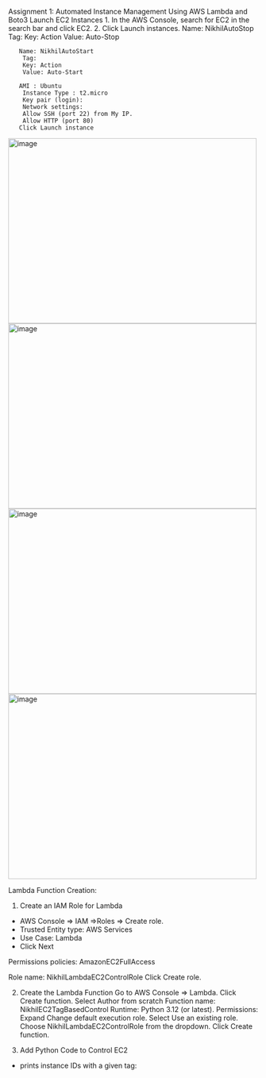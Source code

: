 Assignment 1: Automated Instance Management Using AWS Lambda and Boto3
Launch EC2 Instances
	1. In the AWS Console, search for EC2 in the search bar and click EC2.
	2. Click Launch instances.
		Name: NikhilAutoStop
		Tag:
		Key: Action
		Value: Auto-Stop

       Name: NikhilAutoStart
		Tag:
		Key: Action
		Value: Auto-Start
       
       AMI : Ubuntu
		Instance Type : t2.micro
		Key pair (login):
		Network settings:
		Allow SSH (port 22) from My IP.
		Allow HTTP (port 80) 
       Click Launch instance

 <img width="500" height="373" alt="image" src="https://github.com/user-attachments/assets/49b74bee-482d-41d8-97fd-5d946d577500" />

 <img width="500" height="373" alt="image" src="https://github.com/user-attachments/assets/d8528e89-7809-4fc4-9c91-4c64b360e1f2" />

 <img width="500" height="373" alt="image" src="https://github.com/user-attachments/assets/e1c1cc5f-5743-4f50-b386-b41efed2ca15" />

 <img width="500" height="373" alt="image" src="https://github.com/user-attachments/assets/67bbfc84-2200-4267-b3b9-0c40b1b2a1f6" />



Lambda Function Creation:
1. Create an IAM Role for Lambda
* AWS Console => IAM =>Roles => Create role.
* Trusted Entity type: AWS Services
* Use Case: Lambda
* Click Next


Permissions policies: AmazonEC2FullAccess



Role name: NikhilLambdaEC2ControlRole
Click Create role.





2. Create the Lambda Function
Go to AWS Console => Lambda.
Click Create function.
Select Author from scratch
Function name: NikhilEC2TagBasedControl
Runtime: Python 3.12 (or latest).
Permissions:
Expand Change default execution role.
Select Use an existing role.
Choose NikhilLambdaEC2ControlRole from the dropdown.
Click Create function.








3. Add Python Code to Control EC2
* prints instance IDs with a given tag:
